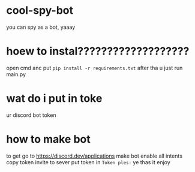 # cool-spy-bot
you can spy as a bot, yaaay
# hoew to instal???????????????????
open cmd anc put `pip install -r requirements.txt`
after tha u just run main.py

# wat do i put in toke
ur discord bot token

# how to make bot
to get go to https://discord.dev/applications
make bot
enable all intents 
copy token
invite to sever
put token in `Token ples:`
ye thas it enjoy